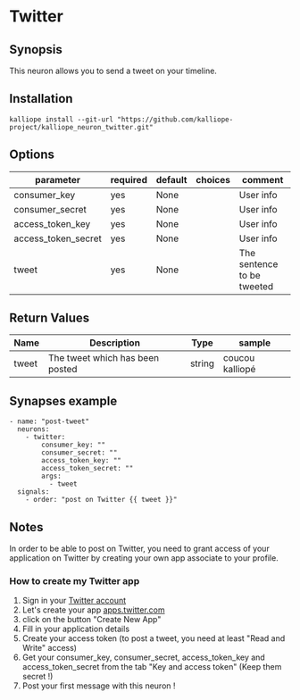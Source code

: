 # Twitter 

## Synopsis

This neuron allows you to send a tweet on your timeline.

## Installation
```
kalliope install --git-url "https://github.com/kalliope-project/kalliope_neuron_twitter.git"
```

## Options

| parameter           | required | default | choices | comment                     |
|---------------------|----------|---------|---------|-----------------------------|
| consumer_key        | yes      | None    |         | User info                   |
| consumer_secret     | yes      | None    |         | User info                   |
| access_token_key    | yes      | None    |         | User info                   |
| access_token_secret | yes      | None    |         | User info                   |
| tweet               | yes      | None    |         | The sentence to be tweeted  |

## Return Values

| Name  | Description                     | Type   | sample          |
|-------|---------------------------------|--------|-----------------|
| tweet | The tweet which has been posted | string | coucou kalliopé |

## Synapses example

```
- name: "post-tweet"
  neurons:
    - twitter:
        consumer_key: ""
        consumer_secret: ""
        access_token_key: ""
        access_token_secret: ""
        args:
          - tweet
  signals:
    - order: "post on Twitter {{ tweet }}"
```

## Notes

In order to be able to post on Twitter, you need to grant access of your application on Twitter by creating your own app associate to your profile. 

### How to create my Twitter app

1. Sign in your [Twitter account](https://www.twitter.com)
2. Let's create your app [apps.twitter.com](https://apps.twitter.com)
3. click on the button "Create New App"
4. Fill in your application details
5. Create your access token (to post a tweet, you need at least "Read and Write" access)
6. Get your consumer_key, consumer_secret, access_token_key and access_token_secret from the tab "Key and access token" (Keep them secret !)
7. Post your first message with this neuron !
